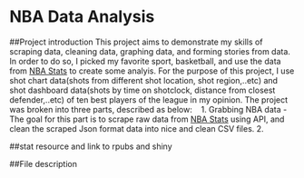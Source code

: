 # NBA Data Analysis

##Project introduction
    This project aims to demonstrate my skills of scraping data, cleaning data, graphing data, and forming stories from data. In order to do so, I picked my favorite sport, basketball, and use the data from [NBA Stats](http://stats.nba.com/) to create some analyis. For the purpose of this project, I use shot chart data(shots from different shot location, shot region,..etc) and shot dashboard data(shots by time on shotclock, distance from closest defender,..etc) of ten best players of the league in my opinion. The project was broken into three parts, described as below:
    1. Grabbing NBA data - The goal for this part is to scrape raw data from [NBA Stats](http://stats.nba.com/) using API, and clean the scraped Json format data into nice and clean CSV files.
    2. 

##stat resource and link to rpubs and shiny

##File description
